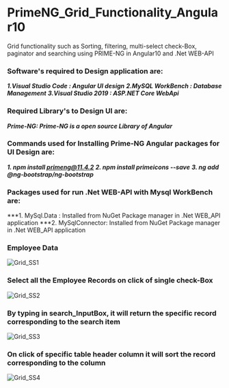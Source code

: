 # PrimeNG_Grid_Functionality_Angular10
Grid functionality such as Sorting, filtering, multi-select check-Box, paginator and searching using PRIME-NG in Angular10 and .Net WEB-API 

### **Software's required to Design application are:**

***1.Visual Studio Code : Angular UI design***
***2.MySQL WorkBench : Database Management***
***3.Visual Studio 2019 : ASP.NET Core WebApi***

### Required Library's to Design UI are:
***Prime-NG: Prime-NG is a open source Library of Angular***

### Commands used for Installing Prime-NG Angular packages for UI Design are:
 ***1. npm install primeng@11.4.2***
 ***2. npm install primeicons --save***
 ***3. ng add @ng-bootstrap/ng-bootstrap***
 
### **Packages used for run .Net WEB-API with Mysql WorkBench are:**
***1. MySql.Data : Installed from NuGet Package manager in .Net WEB_API application
***2. MySqlConnector: Installed from NuGet Package manager in .Net WEB_API application

### **Employee Data**
![Grid_SS1](https://user-images.githubusercontent.com/53462568/147820054-27b54105-1d29-4829-ace5-734e7dc584ff.png)

### **Select all the Employee Records on click of single check-Box**
![Grid_SS2](https://user-images.githubusercontent.com/53462568/147820095-28c6a93e-3ccc-4cb8-b8e8-0a8309b47706.png)

### **By typing in search_InputBox, it will return the specific record corresponding to the search item**
![Grid_SS3](https://user-images.githubusercontent.com/53462568/147820216-7ff7722d-231e-4db5-9c5b-e6ecc0b50653.png)

### **On click of specific table header column it will sort the record corresponding to the column**
![Grid_SS4](https://user-images.githubusercontent.com/53462568/147820282-75fda12a-5511-45d2-af17-d34896a958d4.png)
